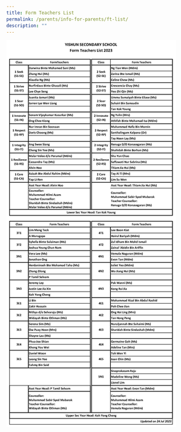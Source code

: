 ```yaml
---
title: Form Teachers List
permalink: /parents/info-for-parents/ft-list/
description: ""
---
```

![](/images/Parents/ft%20list%202023_24%20jul%202023.jpg)